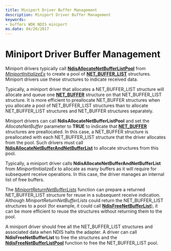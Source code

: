 ```yaml
---
title: Miniport Driver Buffer Management
description: Miniport Driver Buffer Management
keywords:
- buffers WDK NDIS miniport
ms.date: 04/20/2017
---
```


# Miniport Driver Buffer Management





Miniport drivers typically call [**NdisAllocateNetBufferListPool**](/windows-hardware/drivers/ddi/nblapi/nf-nblapi-ndisallocatenetbufferlistpool) from [*MiniportInitializeEx*](/windows-hardware/drivers/ddi/ndis/nc-ndis-miniport_initialize) to create a pool of [**NET\_BUFFER\_LIST**](/windows-hardware/drivers/ddi/nbl/ns-nbl-net_buffer_list) structures. Miniport drivers use these structures to indicate received data.

Typically, a miniport driver that allocates a NET\_BUFFER\_LIST structure will allocate and queue one [**NET\_BUFFER**](/windows-hardware/drivers/ddi/nbl/ns-nbl-net_buffer) structure on that NET\_BUFFER\_LIST structure. It is more efficient to preallocate NET\_BUFFER structures when you allocate a pool of NET\_BUFFER\_LIST structures than to allocate NET\_BUFFER\_LIST structures and NET\_BUFFER structures separately.

Miniport drivers can call **NdisAllocateNetBufferListPool** and set the *AllocateNetBuffer* parameter to **TRUE** to indicate that [**NET\_BUFFER**](/windows-hardware/drivers/ddi/nbl/ns-nbl-net_buffer) structures are preallocated. In this case, a NET\_BUFFER structure is preallocated with each NET\_BUFFER\_LIST structure that the driver allocates from the pool. Such drivers must call [**NdisAllocateNetBufferAndNetBufferList**](/windows-hardware/drivers/ddi/nblapi/nf-nblapi-ndisallocatenetbufferandnetbufferlist) to allocate structures from this pool.

Typically, a miniport driver calls **NdisAllocateNetBufferAndNetBufferList** from *MiniportInitializeEx* to allocate as many buffers as it will require for subsequent receive operations. In this case, the driver manages an internal list of free buffers.

The [*MiniportReturnNetBufferLists*](/windows-hardware/drivers/ddi/ndis/nc-ndis-miniport_return_net_buffer_lists) function can prepare a returned NET\_BUFFER\_LIST structure for reuse in a subsequent receive indication. Although *MiniportReturnNetBufferLists* could return the NET\_BUFFER\_LIST structures to a pool (for example, it could call [**NdisFreeNetBufferList**](/windows-hardware/drivers/ddi/nblapi/nf-nblapi-ndisfreenetbufferlist)), it can be more efficient to reuse the structures without returning them to the pool.

A miniport driver should free all the NET\_BUFFER\_LIST structures and associated data when NDIS halts the adapter. A driver can call **NdisFreeNetBufferList** to free the structures and the [**NdisFreeNetBufferListPool**](/windows-hardware/drivers/ddi/nblapi/nf-nblapi-ndisfreenetbufferlistpool) function to free the NET\_BUFFER\_LIST pool.

 

